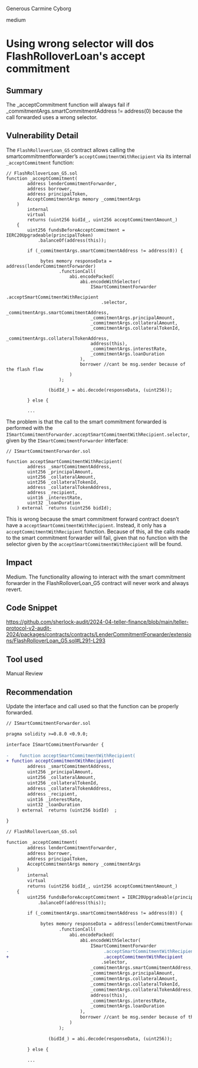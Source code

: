 Generous Carmine Cyborg

medium

# Using wrong selector will dos FlashRolloverLoan's accept commitment

## Summary

The _acceptCommitment function will always fail if _commitmentArgs.smartCommitmentAddress != address(0) because the call forwarded uses a wrong selector.

## Vulnerability Detail

The `FlashRolloverLoan_G5` contract allows calling the smartcommitmentforwarder’s `acceptCommitmentWithRecipient` via its internal `_acceptCommitment` function:

```solidity
// FlashRolloverLoan_G5.sol
function _acceptCommitment(
        address lenderCommitmentForwarder,
        address borrower,
        address principalToken,
        AcceptCommitmentArgs memory _commitmentArgs
    )
        internal
        virtual
        returns (uint256 bidId_, uint256 acceptCommitmentAmount_)
    {
        uint256 fundsBeforeAcceptCommitment = IERC20Upgradeable(principalToken)
            .balanceOf(address(this));

        if (_commitmentArgs.smartCommitmentAddress != address(0)) {

             bytes memory responseData = address(lenderCommitmentForwarder)
                    .functionCall(
                        abi.encodePacked(
                            abi.encodeWithSelector(
                                ISmartCommitmentForwarder
                                    .acceptSmartCommitmentWithRecipient 
                                    .selector, 
                                _commitmentArgs.smartCommitmentAddress,
                                _commitmentArgs.principalAmount,
                                _commitmentArgs.collateralAmount,
                                _commitmentArgs.collateralTokenId,
                                _commitmentArgs.collateralTokenAddress,
                                address(this),
                                _commitmentArgs.interestRate,
                                _commitmentArgs.loanDuration
                            ),
                            borrower //cant be msg.sender because of the flash flow
                        )
                    );

                (bidId_) = abi.decode(responseData, (uint256));

        } else { 
        
        ...
```

The problem is that the call to the smart commitment forwarded is performed with the `ISmartCommitmentForwarder.acceptSmartCommitmentWithRecipient.selector`, given by the `ISmartCommitmentForwarder` interface:

```solidity
// ISmartCommitmentForwarder.sol

function acceptSmartCommitmentWithRecipient(
        address _smartCommitmentAddress,
        uint256 _principalAmount,
        uint256 _collateralAmount,
        uint256 _collateralTokenId,
        address _collateralTokenAddress,
        address _recipient,
        uint16 _interestRate,
        uint32 _loanDuration
    ) external  returns (uint256 bidId);
```

This is wrong because the smart commitment forward contract doesn’t have a `acceptSmartCommitmentWithRecipient`. Instead, it only has a `acceptCommitmentWithRecipient` function. Because of this, all the calls made to the smart commitment forwarder will fail, given that no function with the selector given by the `acceptSmartCommitmentWithRecipient` will be found.

## Impact

Medium. The functionality allowing to interact with the smart commitment forwarder in the FlashRolloverLoan_G5 contract will never work and always revert.

## Code Snippet

https://github.com/sherlock-audit/2024-04-teller-finance/blob/main/teller-protocol-v2-audit-2024/packages/contracts/contracts/LenderCommitmentForwarder/extensions/FlashRolloverLoan_G5.sol#L291-L293

## Tool used

Manual Review

## Recommendation

Update the interface and call used so that the function can be properly forwarded.

```diff
// ISmartCommitmentForwarder.sol

pragma solidity >=0.8.0 <0.9.0;

interface ISmartCommitmentForwarder {
     
-    function acceptSmartCommitmentWithRecipient(
+ function acceptCommitmentWithRecipient(
        address _smartCommitmentAddress,
        uint256 _principalAmount,
        uint256 _collateralAmount,
        uint256 _collateralTokenId,
        address _collateralTokenAddress,
        address _recipient,
        uint16 _interestRate,
        uint32 _loanDuration
    ) external  returns (uint256 bidId)  ;

}
```

```diff
// FlashRolloverLoan_G5.sol

function _acceptCommitment(
        address lenderCommitmentForwarder,
        address borrower,
        address principalToken,
        AcceptCommitmentArgs memory _commitmentArgs
    )
        internal
        virtual
        returns (uint256 bidId_, uint256 acceptCommitmentAmount_)
    {
        uint256 fundsBeforeAcceptCommitment = IERC20Upgradeable(principalToken)
            .balanceOf(address(this));

        if (_commitmentArgs.smartCommitmentAddress != address(0)) {

             bytes memory responseData = address(lenderCommitmentForwarder)
                    .functionCall(
                        abi.encodePacked(
                            abi.encodeWithSelector(
                                ISmartCommitmentForwarder
-                                    .acceptSmartCommitmentWithRecipient 
+                                    .acceptCommitmentWithRecipient 
                                    .selector, 
                                _commitmentArgs.smartCommitmentAddress,
                                _commitmentArgs.principalAmount,
                                _commitmentArgs.collateralAmount,
                                _commitmentArgs.collateralTokenId,
                                _commitmentArgs.collateralTokenAddress,
                                address(this),
                                _commitmentArgs.interestRate,
                                _commitmentArgs.loanDuration
                            ),
                            borrower //cant be msg.sender because of the flash flow
                        )
                    );

                (bidId_) = abi.decode(responseData, (uint256));

        } else { 
        
        ...
```
